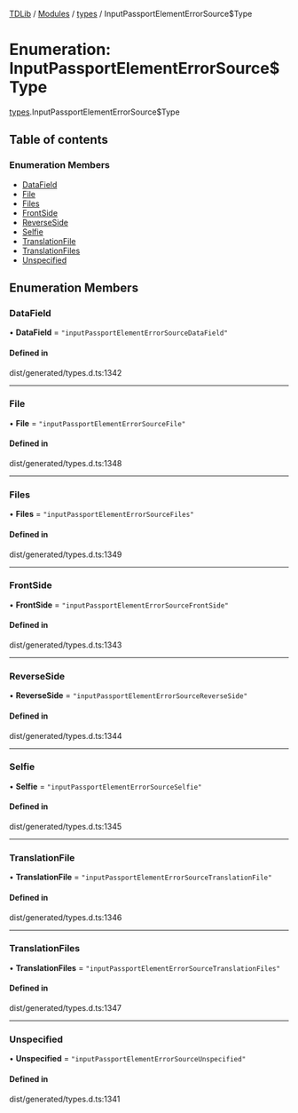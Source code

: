 [TDLib](../README.md) / [Modules](../modules.md) / [types](../modules/types.md) / InputPassportElementErrorSource$Type

# Enumeration: InputPassportElementErrorSource$Type

[types](../modules/types.md).InputPassportElementErrorSource$Type

## Table of contents

### Enumeration Members

- [DataField](types.InputPassportElementErrorSource_Type.md#datafield)
- [File](types.InputPassportElementErrorSource_Type.md#file)
- [Files](types.InputPassportElementErrorSource_Type.md#files)
- [FrontSide](types.InputPassportElementErrorSource_Type.md#frontside)
- [ReverseSide](types.InputPassportElementErrorSource_Type.md#reverseside)
- [Selfie](types.InputPassportElementErrorSource_Type.md#selfie)
- [TranslationFile](types.InputPassportElementErrorSource_Type.md#translationfile)
- [TranslationFiles](types.InputPassportElementErrorSource_Type.md#translationfiles)
- [Unspecified](types.InputPassportElementErrorSource_Type.md#unspecified)

## Enumeration Members

### DataField

• **DataField** = ``"inputPassportElementErrorSourceDataField"``

#### Defined in

dist/generated/types.d.ts:1342

___

### File

• **File** = ``"inputPassportElementErrorSourceFile"``

#### Defined in

dist/generated/types.d.ts:1348

___

### Files

• **Files** = ``"inputPassportElementErrorSourceFiles"``

#### Defined in

dist/generated/types.d.ts:1349

___

### FrontSide

• **FrontSide** = ``"inputPassportElementErrorSourceFrontSide"``

#### Defined in

dist/generated/types.d.ts:1343

___

### ReverseSide

• **ReverseSide** = ``"inputPassportElementErrorSourceReverseSide"``

#### Defined in

dist/generated/types.d.ts:1344

___

### Selfie

• **Selfie** = ``"inputPassportElementErrorSourceSelfie"``

#### Defined in

dist/generated/types.d.ts:1345

___

### TranslationFile

• **TranslationFile** = ``"inputPassportElementErrorSourceTranslationFile"``

#### Defined in

dist/generated/types.d.ts:1346

___

### TranslationFiles

• **TranslationFiles** = ``"inputPassportElementErrorSourceTranslationFiles"``

#### Defined in

dist/generated/types.d.ts:1347

___

### Unspecified

• **Unspecified** = ``"inputPassportElementErrorSourceUnspecified"``

#### Defined in

dist/generated/types.d.ts:1341
